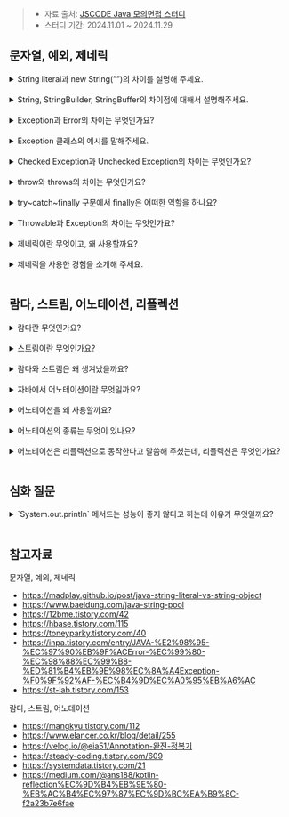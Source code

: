 >- 자료 출처: [JSCODE Java 모의면접 스터디](https://jscode-study.oopy.io/)
>- 스터디 기간: 2024.11.01 ~ 2024.11.29

## 문자열, 예외, 제네릭

<details>
<summary>String literal과 new String(””)의 차이를 설명해 주세요.</summary>

- String literal : String Constant Pool에 저장되며, 동일한 리터럴은 재사용된다. 
- new String("") : 힙 메모리 영역에 매번 새로운 String 인스턴스를 생성한다. 

따라서, **문자열 리터럴을 사용하는 게 메모리를 더 절약**할 수 있는 방법이다.

```java
String first = "leeeha"; 
String second = "leeeha"; 
String third = new String("leeeha");
String fourth = new String("leeeha"); 

System.out.println(first == second); // true 
System.out.println(third == fourth); // false
System.out.println(first == third); // false

String constantString = "interned leeeha";
String newString = new String("interned leeeha");
System.out.println(constantString == newString); // false

String internedString = newString.intern(); // String Pool에서 내용이 같은 문자열 검색 
System.out.println(constantString == internedString); // true
```

<img width="500" src="https://github.com/user-attachments/assets/33678da2-fb8c-471e-8f39-0f161c55c1bd">

<img width="500" src="https://github.com/user-attachments/assets/3bcfa433-1cdd-4591-a800-334935b8999b">

</details>
<br>

<details>
<summary>String, StringBuilder, StringBuffer의 차이점에 대해서 설명해주세요.</summary>

- **String**
  - 메모리에 한번 할당되면 값이 변하지 않는 **불변 객체** 
  - 동기화를 신경쓰지 않아도 된다. 
  - 문자열이 변경될 때마다 메모리의 할당 및 해제가 반복되어 성능이 좋지 않다. 
- **StringBuild**
  - 원본 문자열을 변경할 수 있는 **가변 객체** 
  - 문자열이 변경될 때 바로 메모리를 할당하지 않고, 버퍼 공간을 먼저 활용하기 때문에 메모리 효율적이다. 
  - 버퍼 공간에 있는 문자를 포인터로 가리키듯이 문자열 변경이 일어나므로, String보다 처리 속도가 느린 편이다.
  - 문자열이 변경되지 않을 때는 일정한 버퍼 공간이 오히려 메모리 낭비가 될 수 있다. 
  - 동기화 처리가 되어 있지 않다. 
- **StringBuffer**
  - 각 메서드가 synchronized 키워드로 **동기화 처리**되어 있어서, 멀티 스레드 환경에서 Thread-Safe하게 사용할 수 있다.
  - 싱글 스레드 환경에서는 StringBuilder를 사용하는 게 성능이 더 좋다. 

```kotlin 
fun main() {
    val s = java.lang.StringBuilder("Hello")
    s[2] = 'x' // 요소의 변경이 가능해짐.
    println(s) // Hexlo 
}
```

<img width="400" src="https://velog.velcdn.com/images/jxlhe46/post/8ecbc62a-e51f-484b-b6b3-a2cc77d2c3cc/image.png"/>

</details>
<br>

<details>
<summary>Exception과 Error의 차이는 무엇인가요?</summary>

- 오류(Error): 시스템 종료와 같이 개발자가 수습할 수 없는 심각한 문제. 개발자가 미리 예측하여 방지할 수 없다. 
- 예외(Exception): 개발자의 프로그램 구현 로직이나 사용자 입력에 의해 발생하는 문제. 개발자가 미리 예측하여 방지할 수 있으므로, 예외 처리가 중요하다. 

</details>
<br>

<details>
<summary>Exception 클래스의 예시를 말해주세요.</summary>

크게 Checked Exception, Unchecked Exception으로 나눌 수 있다.

- Checked Exception: IOException, FileNotFoundException
- Unchecked Exception: NullPointerException, IllegalArgumentException, IllegalStateException, IndexOutOfBoundException, ClassCastException, ArithmeticException

</details>
<br>

<details>
<summary>Checked Exception과 Unchecked Exception의 차이는 무엇인가요?</summary>

- **Checked Exception**
  - Compile Exception이라고도 하며, Exception을 바로 상속 받는다.
  - 컴파일 단계에서 명시적으로 예외 처리를 해야 한다. 
- **Unchecked Exception**
  - RuntimeException을 상속 받는다. 
  - 컴파일 단계에서 명시적인 예외 처리를 강제하지 않는다. 
  - 컴파일 타임에 예외의 발생 여부를 예측할 수 없다. 

<img width="600" src="https://github.com/user-attachments/assets/8eb03534-ee04-4cad-8dd3-9ea283e02370"/>

</details>
<br>

<details>
<summary>throw와 throws의 차이는 무엇인가요?</summary>

- throw: 개발자가 의도적으로 예외를 발생시키고 싶을 때 사용
- throws: 현재 메서드에서 발생한 예외에 대한 처리를, 호출자 메서드한테 위임하고 싶을 때 사용 

```java
public class File {
    public File(String pathname) {
        if (pathname == null) {
            throw new NullPointerException();
        }
        this.path = fs.normalize(pathname);
        this.prefixLength = fs.prefixLength(this.path);
    }
}
```

```java
public class FileOutputStream {
    public FileOutputStream(String name) throws FileNotFoundException {
        this(name != null ? new File(name) : null, false);
    }
}
```

</details>
<br>

<details>
<summary>try~catch~finally 구문에서 finally은 어떠한 역할을 하나요?</summary>

예외가 발생하든 안하든 항상 실행되어야 하는 블록이다. close() 같은 메서드로 사용했던 자원을 해제하는 동작이 대표적이다. 

</details>
<br>

<details>
<summary>Throwable과 Exception의 차이는 무엇인가요?</summary>

- Throwable: 모든 Error, Exception에 대한 부모 클래스. printStackTrace(), getMessage() 같은 메서드 제공 
- Exception: Error를 제외한 모든 Exception에 대한 부모 클래스

</details>
<br>

<details>
<summary>제네릭이란 무엇이고, 왜 사용할까요?</summary>

제네릭(generic)이란, **데이터 타입을 일반화**하여 **코드의 재사용성**을 높이고 **타입 안정성**을 보장하는 기능이다. 

장점 

- 비슷한 기능을 하는 클래스, 인터페이스, 메서드 **코드의 재사용**이 가능해진다. 
- 지정한 범위에 맞지 않는 데이터 타입이 들어오면, 컴파일 단계에서 에러가 발생하므로 **타입 안전성**이 강화된다. 
- 객체를 사용하기 전에 타입 캐스팅을 하지 않아도 돼서 **코드 가독성**이 향상된다. 

제약 조건 

- **원시 타입 사용 불가** (참조 타입에서만 사용 가능)
- **런타임에 타입 정보 소실** 
- **정적 멤버(필드, 메서드)에 사용 불가** (제네릭 타입은 인스턴스가 생성되는 시점에 타입이 결정되므로)

</details>
<br>

<details>
<summary>제네릭을 사용한 경험을 소개해 주세요.</summary>

UiState.Success 데이터 클래스의 data 속성을 제네릭 타입으로 일반화하여, 코드의 재사용성을 높였습니다. 

```kotlin 
sealed interface UiState<out T> { 
    object Empty : UiState<Nothing>

    object Loading : UiState<Nothing>

    data class Success<T>(
        val data: T
    ) : UiState<T>

    data class Failure(
        val msg: String
    ) : UiState<Nothing>
}
```

액티비티 간의 전환을 위해 사용되는 메서드에 제네릭을 적용하여, 코드의 재사용성과 타입 안전성을 높였습니다. 

```kotlin 
private inline fun <reified T : Activity> navigateTo() {
    Intent(this@LoginActivity, T::class.java).apply {
        flags = Intent.FLAG_ACTIVITY_CLEAR_TASK or Intent.FLAG_ACTIVITY_NEW_TASK
        startActivity(this)
    }
}
```

ArrayList 대신 ArrayList<String>을 사용하여, 런타임에 발생할 수 있는 ClassCastException을 방지했습니다. 

</details>
<br>

## 람다, 스트림, 어노테이션, 리플렉션

<details>
<summary>람다란 무엇인가요?</summary>

람다식은 **메서드를 하나의 식으로 표현한 것**이다. 람다식은 함수의 이름이 없기 때문에 **익명 함수**라고 부르며, 마치 변수처럼 **메서드의 매개변수나 리턴값으로 사용**될 수 있다. 

</details>
<br>

<details>
<summary>스트림이란 무엇인가요?</summary>

스트림은 **컬렉션의 요소를 하나씩 참조하며 람다식으로 처리**할 수 있게 해주는 API이다. (Java 8 버전부터 제공)

</details>
<br>

<details>
<summary>람다와 스트림은 왜 생겨났을까요?</summary>

- **함수형 프로그래밍으로 코드의 가독성, 유지보수성 향상**
  - 기존에는 반복문, 조건문으로 어떻게 할지 일일이 명령했다면, 스트림은 무엇을 할지 **선언**만 하면 된다. (HOW -> WHAT) 
  - filter, map, sort, forEach 같은 연산자를 **체이닝** 해서 간결하게 코드를 작성할 수 있다. 
- **병렬 처리 지원** 
  - 데이터의 흐름을 나눠서 **멀티 스레드로 병렬 처리**하고, 그 결과를 다시 합치는 연산을 통해 **대량의 데이터를 효율적으로 처리**할 수 있다. 

</details>
<br>

<details>
<summary>자바에서 어노테이션이란 무엇일까요?</summary>

자바 소스코드에 추가할 수 있는 **일종의 메타 데이터**로, 컴파일 타임이나 런타임에 **특정 코드에 필요한 추가적인 처리**를 해준다. 

일반적으로 클래스, 인터페이스, 메서드, 변수, 매개변수 등에 사용된다. 

</details>
<br>

<details>
<summary>어노테이션을 왜 사용할까요?</summary>

- **컴파일 타임 검증**: javac 컴파일러에 포함된 어노테이션 프로세서는, 어노테이션을 기반으로 프로그램 소스코드의 오류를 검사한다. 
- **코드 생성**: 비슷한 형태로 반복되는 보일러 플레이트 코드를 자동으로 생성해준다.  
- **리플렉션**: 리플렉션을 통해 런타임에 특정 클래스나 메서드의 어노테이션 정보를 조회하고 그에 따른 동작을 수행할 수 있다. 

</details>
<br>

<details>
<summary>어노테이션의 종류는 무엇이 있나요?</summary>

**Built-in annotation**
- 자바에 기본적으로 내장된 어노테이션
- @Override, @Deprecated, @SupressWarning, @NonNull, @FuntionalInterface, @Native 

**Meta annotation**
- 어노테이션을 위한 어노테이션 
- @Target: 어노테이션 적용 가능한 대상 지정 ex) METHOD, PARAMETER, PACKAGE 등 
- @Retention: 어노테이션의 유지 기간 지정 (SOURCE, CLASS, RUNTIME)
- @Documented: 어노테이션을 javadoc으로 작성한 문서에 포함 
- @Inherited: 어노테이션을 자식 클래스에 상속 

**Custom annotation**
- 개발자가 직접 정의한 어노테이션 

```java
import javax.inject.Qualifier

@Qualifier // 여러 구현체 중에 특정 구현을 구분하기 위해 사용 
@Retention(AnnotationRetention.BINARY) // 어노테이션을 컴파일 된 바이너리 파일에 포함 (런타임에는 유지 X)
annotation class Logging

@Qualifier
@Retention(AnnotationRetention.BINARY)
annotation class Auth
```

어노테이션이 저장하는 Element 개수에 따라 Marker(0개), Single-value(1개), Full annotation(2개 이상)으로도 구분할 수 있다.  

</details>
<br>

<details>
<summary>어노테이션은 리플렉션으로 동작한다고 말씀해 주셨는데, 리플렉션은 무엇인가요?</summary>

**정의** 

런타임에 클래스 인스턴스를 생성하고, 접근 제어자와 상관없이 동적으로 필드와 메서드에 접근할 수 있게 해주는 API

**사용하는 이유** 

규모가 작은 프로젝트에서는 컴파일 단계에서도 프로그램에 사용될 객체와 그들의 의존 관계를 모두 파악할 수 있다. 

그러나, 프레임워크 같이 큰 규모의 개발 단계에서는 수많은 객체와 그들의 의존 관계를 파악하기 어렵다. 

이때 리플렉션을 사용하면 동적으로 클래스 인스턴스를 만들어서 의존 관계를 맺고, 필요한 메서드나 필드에 접근할 수 있다. 

**단점** 

- 캡슐화를 저해한다. 
- 런타임에 인스턴스를 생성하므로, 컴파일 타임에 해당 타입을 체크할 수 없다. 
- 런타임에 인스턴스를 생성하므로, 구체적인 동작 흐름을 파악하기 어렵다. 
- 단순히 필드 및 메서드에 접근할 때보다 상대적으로 성능이 느리다. 

</details>
<br>

## 심화 질문

<details>
<summary>`System.out.println` 메서드는 성능이 좋지 않다고 하는데 이유가 무엇일까요?</summary>

prinln 메서드는 **블로킹 I/O**이므로 메서드를 호출한 스레드는 작업이 끝날 때까지 다른 작업을 수행할 수 없다. 

그리고 메서드 내부에 synchronized 블록으로 **동기화 처리**가 되어 있어서, 멀티 스레드 환경에서 Thread-Safe 하지만 

한 스레드가 실행 중일 때 다른 스레드는 블로킹 된다는 성능 이슈가 있다. 

그외의 단점은 다음과 같다. 

- **로그 레벨 지정 불가**
  - 로그 레벨을 지정할 수 없으므로, 프로덕션 버전에서도 불필요한 디버깅 정보가 출력되어 시스템의 보안과 성능에 악영향을 줄 수 있다. 
- **유지보수성 저하**
  - 출력 메시지가 하드코딩 되어 있으면, 나중에 메시지를 수정하기 번거롭다. 

</details>
<br>

## 참고자료 

문자열, 예외, 제네릭 

- https://madplay.github.io/post/java-string-literal-vs-string-object
- https://www.baeldung.com/java-string-pool
- https://12bme.tistory.com/42
- https://hbase.tistory.com/115
- https://toneyparky.tistory.com/40
- https://inpa.tistory.com/entry/JAVA-%E2%98%95-%EC%97%90%EB%9F%ACError-%EC%99%80-%EC%98%88%EC%99%B8-%ED%81%B4%EB%9E%98%EC%8A%A4Exception-%F0%9F%92%AF-%EC%B4%9D%EC%A0%95%EB%A6%AC
- https://st-lab.tistory.com/153

람다, 스트림, 어노테이션

- https://mangkyu.tistory.com/112
- https://www.elancer.co.kr/blog/detail/255
- https://velog.io/@eia51/Annotation-완전-정복기
- https://steady-coding.tistory.com/609
- https://systemdata.tistory.com/21
- https://medium.com/@ans188/kotlin-reflection%EC%9D%B4%EB%9E%80-%EB%AC%B4%EC%97%87%EC%9D%BC%EA%B9%8C-f2a23b7e6fae